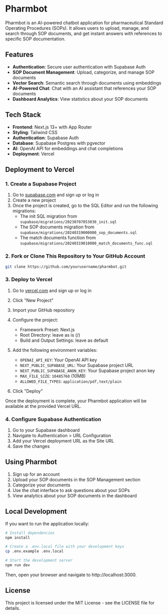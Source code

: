 # Pharmbot

Pharmbot is an AI-powered chatbot application for pharmaceutical Standard Operating Procedures (SOPs). It allows users to upload, manage, and search through SOP documents, and get instant answers with references to specific SOP documentation.

## Features

- **Authentication**: Secure user authentication with Supabase Auth
- **SOP Document Management**: Upload, categorize, and manage SOP documents
- **Vector Search**: Semantic search through documents using embeddings
- **AI-Powered Chat**: Chat with an AI assistant that references your SOP documents
- **Dashboard Analytics**: View statistics about your SOP documents

## Tech Stack

- **Frontend**: Next.js 13+ with App Router
- **Styling**: Tailwind CSS
- **Authentication**: Supabase Auth
- **Database**: Supabase Postgres with pgvector
- **AI**: OpenAI API for embeddings and chat completions
- **Deployment**: Vercel

## Deployment to Vercel

### 1. Create a Supabase Project

1. Go to [supabase.com](https://supabase.com/) and sign up or log in
2. Create a new project
3. Once the project is created, go to the SQL Editor and run the following migrations:
   - The init SQL migration from `supabase/migrations/20230707053030_init.sql`
   - The SOP documents migration from `supabase/migrations/20240319000000_sop_documents.sql`
   - The match documents function from `supabase/migrations/20240319010000_match_documents_func.sql`

### 2. Fork or Clone This Repository to Your GitHub Account

```bash
git clone https://github.com/yourusername/pharmbot.git
```

### 3. Deploy to Vercel

1. Go to [vercel.com](https://vercel.com/) and sign up or log in
2. Click "New Project"
3. Import your GitHub repository
4. Configure the project:
   - Framework Preset: Next.js
   - Root Directory: leave as is (/)
   - Build and Output Settings: leave as default

5. Add the following environment variables:
   - `OPENAI_API_KEY`: Your OpenAI API key
   - `NEXT_PUBLIC_SUPABASE_URL`: Your Supabase project URL
   - `NEXT_PUBLIC_SUPABASE_ANON_KEY`: Your Supabase project anon key
   - `MAX_FILE_SIZE`: `10485760` (10MB)
   - `ALLOWED_FILE_TYPES`: `application/pdf,text/plain`

6. Click "Deploy"

Once the deployment is complete, your Pharmbot application will be available at the provided Vercel URL.

### 4. Configure Supabase Authentication

1. Go to your Supabase dashboard
2. Navigate to Authentication > URL Configuration
3. Add your Vercel deployment URL as the Site URL
4. Save the changes

## Using Pharmbot

1. Sign up for an account
2. Upload your SOP documents in the SOP Management section
3. Categorize your documents
4. Use the chat interface to ask questions about your SOPs
5. View analytics about your SOP documents in the dashboard

## Local Development

If you want to run the application locally:

```bash
# Install dependencies
npm install

# Create a .env.local file with your development keys
cp .env.example .env.local

# Start the development server
npm run dev
```

Then, open your browser and navigate to http://localhost:3000.

## License

This project is licensed under the MIT License - see the LICENSE file for details.

